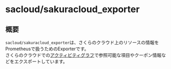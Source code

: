 # sacloud/sakuracloud_exporter

## 概要

`sacloud/sakuracloud_exporter`は、さくらのクラウド上のリソースの情報をPrometheusで扱うためのExporterです。  
さくらのクラウドでの[アクティビティグラフ](https://manual.sakura.ad.jp/cloud/controlpanel/activity.html)で参照可能な項目やクーポン情報などをエクスポートしています。


